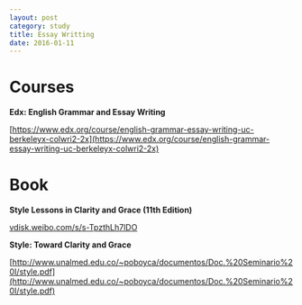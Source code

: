 ```yaml
---
layout: post
category: study
title: Essay Writting
date: 2016-01-11
---
```


# Courses

**Edx: English Grammar and Essay Writing**

[https://www.edx.org/course/english-grammar-essay-writing-uc-berkeleyx-colwri2-2x](https://www.edx.org/course/english-grammar-essay-writing-uc-berkeleyx-colwri2-2x)

# Book

**Style Lessons in Clarity and Grace (11th Edition)**

[vdisk.weibo.com/s/s-TpzthLh7lDO](vdisk.weibo.com/s/s-TpzthLh7lDO)

**Style: Toward Clarity and Grace**

[http://www.unalmed.edu.co/~poboyca/documentos/Doc.%20Seminario%20I/style.pdf](http://www.unalmed.edu.co/~poboyca/documentos/Doc.%20Seminario%20I/style.pdf)